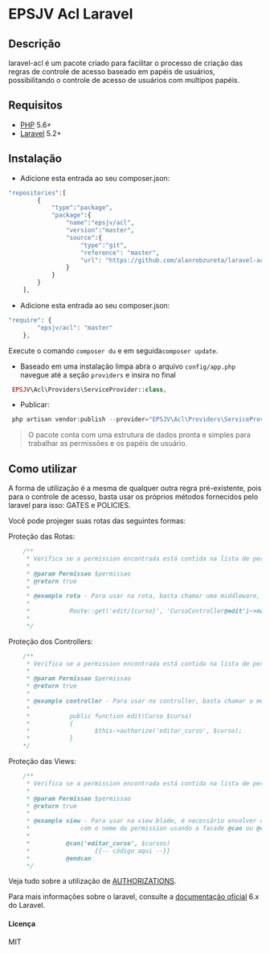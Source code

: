 # EPSJV Acl Laravel


## Descrição

laravel-acl é um pacote criado para facilitar o processo de criação das regras de controle de acesso baseado em papéis de usuários, possibilitando o controle de acesso de usuários com multipos papéis.


## Requisitos
* [PHP](https://php.net) 5.6+
* [Laravel](https://laravel.com/) 5.2+


## Instalação 

+ Adicione esta entrada ao seu composer.json:
```php
"repositories":[
        {
            "type":"package",
            "package":{
                "name":"epsjv/acl",
                "version":"master",
                "source":{
                    "type":"git",
                    "reference": "master",
                    "url": "https://github.com/alanrobzureta/laravel-acl.git"
                }
            }
        }
    ],
```

+ Adicione esta entrada ao seu composer.json:
```php
"require": {
        "epsjv/acl": "master"
    },
```
Execute o comando `composer du` e em seguida`composer update`.


* Baseado em uma instalação limpa abra o arquivo `config/app.php` navegue até a seção `providers` e insira no final
```php
 EPSJV\Acl\Providers\ServiceProvider::class,
 ``` 
 
* Publicar:
```php
 php artisan vendor:publish --provider="EPSJV\Acl\Providers\ServiceProvider"
```


> O pacote conta com uma estrutura de dados pronta e simples para trabalhar as permissões e os papéis de usuário.


## Como utilizar
A forma de utilização é a mesma de qualquer outra regra pré-existente, pois para o controle de acesso, basta usar os próprios métodos fornecidos pelo laravel para isso: GATES e POLICIES.


Você pode projeger suas rotas das seguintes formas:

Proteção das Rotas:

```php
    /**
     * Verifica se a permission encontrada está contida na lista de permissions associada ao papel do usuário
     *
     * @param Permissao $permissao
     * @return true
     * 
     * @example rota - Para usar na rota, basta chamar uma middleware, passando a chave 'can' e o nome da permission que deseja autorizar
     * 
     *           Route::get('edit/{curso}', 'CursoController@edit')->name('curso.edit')->middleware('can:editar_curso');
     *
     */

```


Proteção dos Controllers:

```php
    /**
     * Verifica se a permission encontrada está contida na lista de permissions associada ao papel do usuário
     *
     * @param Permissao $permissao
     * @return true
     * 
     * @example controller - Para usar no controller, basta chamar o método authorize no início de cada action, passando o nome da permission e o $model
     * 
     *           public function edit(Curso $curso)
     *           {
     *                  $this->authorize('editar_curso', $curso);
     *           }
    */

```


Proteção das Views:

```php
    /**
     * Verifica se a permission encontrada está contida na lista de permissions associada ao papel do usuário
     *
     * @param Permissao $permissao
     * @return true
     * 
     * @example view - Para usar na view blade, é necessário envolver o trecho de código que deseja autorizar 
     *              com o nome da permission usando a facade @can ou @cannot    
     * 
     *          @can('editar_curso', $cursos) 
     *                  {{-- código aqui --}}
     *          @endcan
     */

```


Veja tudo sobre a utilização de [AUTHORIZATIONS](hhttps://laravel.com/docs/6.x/authorization).

Para mais informações sobre o laravel, consulte a [documentação oficial](https://laravel.com/docs/) 6.x do Laravel.

#### Licença
MIT

